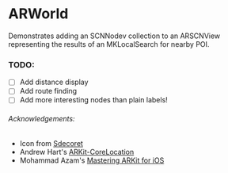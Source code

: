 # ARWorld

Demonstrates adding an SCNNodev collection to an ARSCNView representing the results of an MKLocalSearch for nearby POI.

### TODO:

- [ ] Add distance display
- [ ] Add route finding
- [ ] Add more interesting nodes than plain labels!

###### _Acknowledgements:_

- Icon from [Sdecoret](https://www.dreamstime.com/stock-photo-monument-world-map-famous-monuments-grouped-together-pin-icon-image60248524)
- Andrew Hart's [ARKit-CoreLocation](https://github.com/ProjectDent/ARKit-CoreLocation)
- Mohammad Azam's [Mastering ARKit for iOS](https://hackernoon.com/mastering-arkit-for-ios-dd47ff6bef23)

